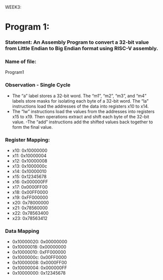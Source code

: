 WEEK3:

# Program 1: 
### Statement: An Assembly Program to convert a 32-bit value from Little Endian to Big Endian format using RISC-V assembly.

### Name of file:
Program1

### Observation - Single Cycle
- The “a” label stores a 32-bit word. The “m1”, “m2”, “m3”, and “m4” labels store masks for isolating each byte of a 32-bit word. The “la” instructions load the addresses of the data into registers x10 to x14.
- The “lw” instructions load the values from the addresses into registers x15 to x19. Then operations extract and shift each byte of the 32-bit value.
 -The “add” instructions add the shifted values back together to form the final value.

### Register Mapping:
- x10: 0x10000000
- x11: 0x10000004
- x12: 0x10000008
- x13: 0x1000000c
- x14: 0x10000010
- x15: 0x12345678
- x16: 0x000000FF
- x17: 0x0000FF00
- x18: 0x00FF0000
- x19: 0xFF000000
- x20: 0x78000000
- x21: 0x78560000
- x22: 0x78563400
- x23: 0x78563412

### Data Mapping
- 0x10000020: 0x00000000
- 0x10000018: 0x00000000
- 0x10000010: 0xFF000000
- 0x1000000c: 0x00FF0000
- 0x10000008: 0x0000FF00
- 0x10000004: 0x000000FF
- 0x10000000: 0x12345678

